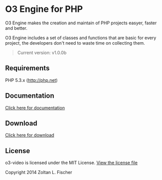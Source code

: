 # O3 Engine for PHP

O3 Engine makes the creation and maintain of PHP projects easyer, faster and better. 

O3 Engine includes a set of classes and functions that are basic for every project, the developers don't need to waste time on collecting them.

> Current version: v1.0.0b

## Requirements

PHP 5.3.x (http://php.net)

## Documentation

[Click here for documentation](https://github.com/zoli-fischer/o3/wiki)

## Download

[Click here for download](https://github.com/zoli-fischer/o3/raw/master/o3.zip)

## License

o3-video is licensed under the MIT License. [View the license file](LICENSE)

Copyright 2014 Zoltan L. Fischer